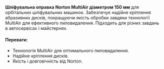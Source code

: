 **Шліфувальна оправка Norton MultiAir діаметром 150 мм** для орбітальних шліфувальних машинок. Забезпечує надійне кріплення абразивних дисків, покращуючи якість обробки завдяки технології MultiAir для ефективного пиловидалення. Підходить для різних завдань в автосервісах і майстернях.

#### Переваги:

- Технологія MultiAir для оптимального пиловидалення.
- Надійне кріплення дисків.
- Якість і довговічність від Norton.
